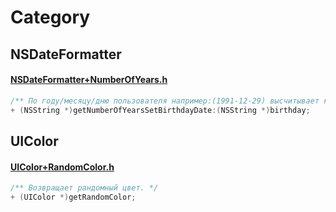 # Category

## NSDateFormatter

#### [NSDateFormatter+NumberOfYears.h](https://github.com/kovalskiy/Category/blob/master/NSDateFormatter/NSDateFormatter%2BNumberOfYears.h)
```objective-c
/** По году/месяцу/дню пользователя например:(1991-12-29) высчитывает количество лет. */
+ (NSString *)getNumberOfYearsSetBirthdayDate:(NSString *)birthday;
```

## UIColor

#### [UIColor+RandomColor.h](https://github.com/kovalskiy/Category/blob/master/UIColor/UIColor%2BRandomColor.h)
```objective-c
/** Возвращает рандомный цвет. */
+ (UIColor *)getRandomColor;
```
